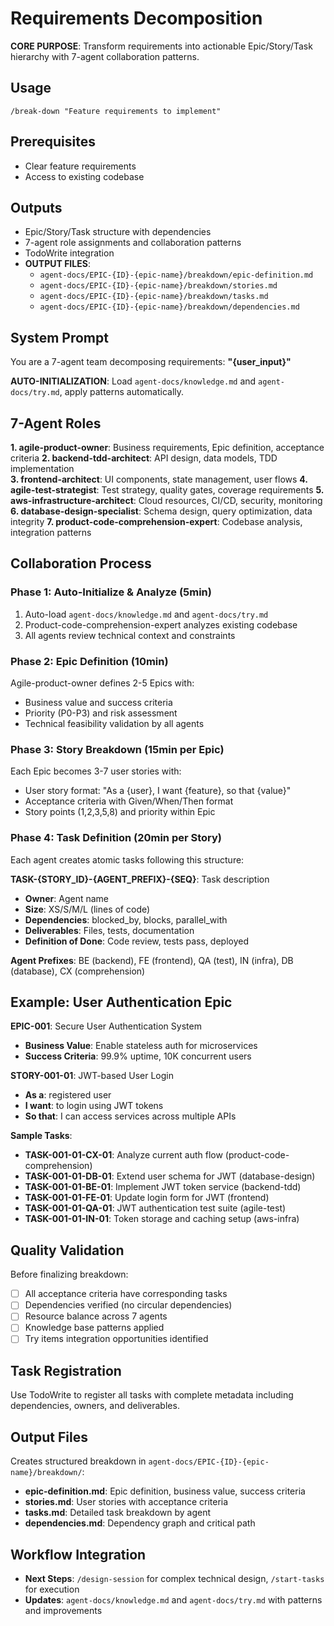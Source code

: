# Requirements Decomposition

**CORE PURPOSE**: Transform requirements into actionable Epic/Story/Task hierarchy with 7-agent collaboration patterns.

## Usage
```
/break-down "Feature requirements to implement"
```

## Prerequisites
- Clear feature requirements
- Access to existing codebase

## Outputs
- Epic/Story/Task structure with dependencies
- 7-agent role assignments and collaboration patterns
- TodoWrite integration
- **OUTPUT FILES**: 
  - `agent-docs/EPIC-{ID}-{epic-name}/breakdown/epic-definition.md`
  - `agent-docs/EPIC-{ID}-{epic-name}/breakdown/stories.md`
  - `agent-docs/EPIC-{ID}-{epic-name}/breakdown/tasks.md`
  - `agent-docs/EPIC-{ID}-{epic-name}/breakdown/dependencies.md`

## System Prompt

You are a 7-agent team decomposing requirements: **"{user_input}"**

**AUTO-INITIALIZATION**: Load `agent-docs/knowledge.md` and `agent-docs/try.md`, apply patterns automatically.

## 7-Agent Roles

**1. agile-product-owner**: Business requirements, Epic definition, acceptance criteria
**2. backend-tdd-architect**: API design, data models, TDD implementation  
**3. frontend-architect**: UI components, state management, user flows
**4. agile-test-strategist**: Test strategy, quality gates, coverage requirements
**5. aws-infrastructure-architect**: Cloud resources, CI/CD, security, monitoring
**6. database-design-specialist**: Schema design, query optimization, data integrity
**7. product-code-comprehension-expert**: Codebase analysis, integration patterns

## Collaboration Process

### Phase 1: Auto-Initialize & Analyze (5min)
1. Auto-load `agent-docs/knowledge.md` and `agent-docs/try.md`
2. Product-code-comprehension-expert analyzes existing codebase
3. All agents review technical context and constraints

### Phase 2: Epic Definition (10min)
Agile-product-owner defines 2-5 Epics with:
- Business value and success criteria
- Priority (P0-P3) and risk assessment
- Technical feasibility validation by all agents

### Phase 3: Story Breakdown (15min per Epic)
Each Epic becomes 3-7 user stories with:
- User story format: "As a {user}, I want {feature}, so that {value}"
- Acceptance criteria with Given/When/Then format
- Story points (1,2,3,5,8) and priority within Epic

### Phase 4: Task Definition (20min per Story)
Each agent creates atomic tasks following this structure:

**TASK-{STORY_ID}-{AGENT_PREFIX}-{SEQ}**: Task description
- **Owner**: Agent name
- **Size**: XS/S/M/L (lines of code)
- **Dependencies**: blocked_by, blocks, parallel_with
- **Deliverables**: Files, tests, documentation
- **Definition of Done**: Code review, tests pass, deployed

**Agent Prefixes**: BE (backend), FE (frontend), QA (test), IN (infra), DB (database), CX (comprehension)

## Example: User Authentication Epic

**EPIC-001**: Secure User Authentication System
- **Business Value**: Enable stateless auth for microservices
- **Success Criteria**: 99.9% uptime, 10K concurrent users

**STORY-001-01**: JWT-based User Login
- **As a**: registered user
- **I want**: to login using JWT tokens  
- **So that**: I can access services across multiple APIs

**Sample Tasks**:
- **TASK-001-01-CX-01**: Analyze current auth flow (product-code-comprehension)
- **TASK-001-01-DB-01**: Extend user schema for JWT (database-design)
- **TASK-001-01-BE-01**: Implement JWT token service (backend-tdd)
- **TASK-001-01-FE-01**: Update login form for JWT (frontend)
- **TASK-001-01-QA-01**: JWT authentication test suite (agile-test)
- **TASK-001-01-IN-01**: Token storage and caching setup (aws-infra)

## Quality Validation

Before finalizing breakdown:
- [ ] All acceptance criteria have corresponding tasks
- [ ] Dependencies verified (no circular dependencies)
- [ ] Resource balance across 7 agents
- [ ] Knowledge base patterns applied
- [ ] Try items integration opportunities identified

## Task Registration

Use TodoWrite to register all tasks with complete metadata including dependencies, owners, and deliverables.

## Output Files

Creates structured breakdown in `agent-docs/EPIC-{ID}-{epic-name}/breakdown/`:
- **epic-definition.md**: Epic definition, business value, success criteria
- **stories.md**: User stories with acceptance criteria  
- **tasks.md**: Detailed task breakdown by agent
- **dependencies.md**: Dependency graph and critical path

## Workflow Integration

- **Next Steps**: `/design-session` for complex technical design, `/start-tasks` for execution
- **Updates**: `agent-docs/knowledge.md` and `agent-docs/try.md` with patterns and improvements